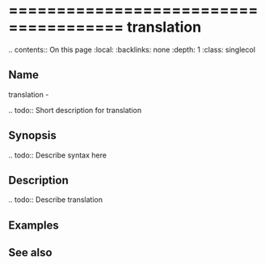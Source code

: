 

======================================
translation
======================================

.. contents:: On this page
    :local:
    :backlinks: none
    :depth: 1
    :class: singlecol

Name
----
translation - 

.. todo::
    Short description for translation

Synopsis
--------
.. todo::
   Describe syntax here

Description
-----------
.. todo::
    Describe translation

Examples
--------

See also
--------


